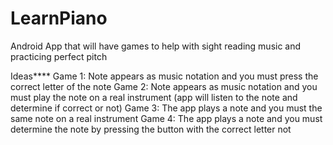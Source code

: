 # LearnPiano
Android App that will have games to help with sight reading music and practicing perfect pitch

Ideas****
Game 1: Note appears as music notation and you must press the correct letter of the note
Game 2: Note appears as music notation and you must play the note on a real instrument (app will listen to the note and determine if correct or not)
Game 3: The app plays a note and you must the same note on a real instrument
Game 4: The app plays a note and you must determine the note by pressing the button with the correct letter not 
